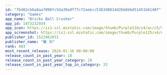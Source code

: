 ```yaml
---
id: "7b482cb6a8aa7098fc5da39a9f77cf2aebcc536340814d2bb6bbd51451b6148f"
category: "Games"
app_name: "Bricks Ball Crusher"
app_id: 1473232934
app_icon: https://is1-ssl.mzstatic.com/image/thumb/Purple116/v4/ac/c5/54/acc554d5-ebd7-0e4c-c635-47cf004afa27/AppIcon-1x_U007emarketing-0-6-85-220.png/1024x1024bb.png
app_screenshot: https://is1-ssl.mzstatic.com/image/thumb/Purple125/v4/d2/7e/e0/d27ee0e9-c430-27e4-1603-8300774ba392/pr_source.png/1242x2688bb.png
publisher_id: 1522461031
publisher_name: "敏 刘"
rank: 483
most_recent_release: 2024-01-16 00:00:00
release_count_in_past_year: 18
release_count_in_past_year_category: 19
release_count_in_past_year_top_in_category: 33
---
```

